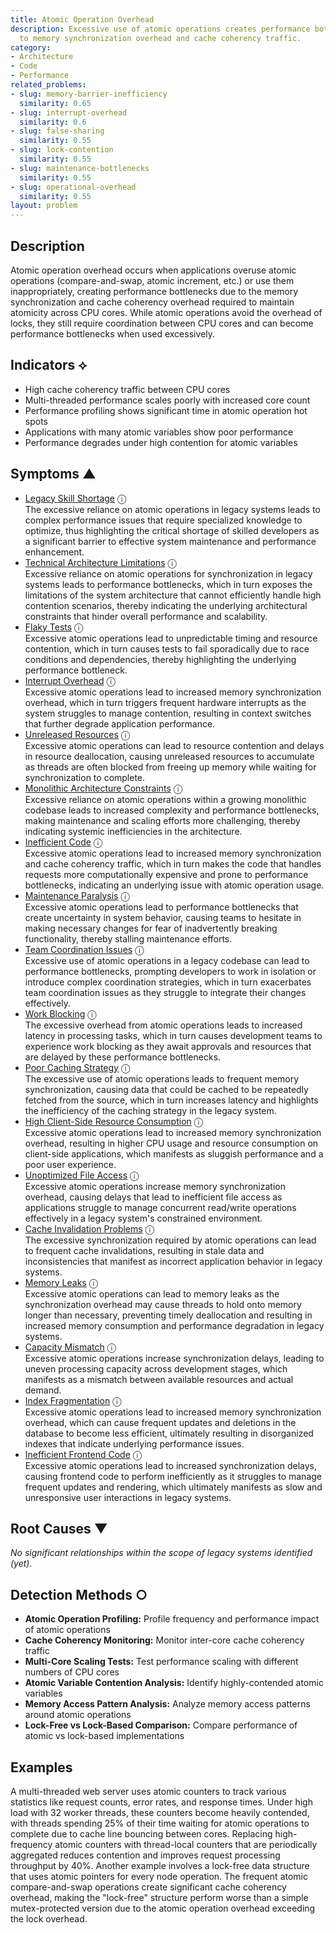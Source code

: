 ```yaml
---
title: Atomic Operation Overhead
description: Excessive use of atomic operations creates performance bottlenecks due
  to memory synchronization overhead and cache coherency traffic.
category:
- Architecture
- Code
- Performance
related_problems:
- slug: memory-barrier-inefficiency
  similarity: 0.65
- slug: interrupt-overhead
  similarity: 0.6
- slug: false-sharing
  similarity: 0.55
- slug: lock-contention
  similarity: 0.55
- slug: maintenance-bottlenecks
  similarity: 0.55
- slug: operational-overhead
  similarity: 0.55
layout: problem
---
```


## Description

Atomic operation overhead occurs when applications overuse atomic operations (compare-and-swap, atomic increment, etc.) or use them inappropriately, creating performance bottlenecks due to the memory synchronization and cache coherency overhead required to maintain atomicity across CPU cores. While atomic operations avoid the overhead of locks, they still require coordination between CPU cores and can become performance bottlenecks when used excessively.


## Indicators ⟡

- High cache coherency traffic between CPU cores
- Multi-threaded performance scales poorly with increased core count
- Performance profiling shows significant time in atomic operation hot spots
- Applications with many atomic variables show poor performance
- Performance degrades under high contention for atomic variables


## Symptoms ▲

- [Legacy Skill Shortage](legacy-skill-shortage.md) <span class="info-tooltip" title="Confidence: 0.578, Strength: 0.850">ⓘ</span>
<br/>  The excessive reliance on atomic operations in legacy systems leads to complex performance issues that require specialized knowledge to optimize, thus highlighting the critical shortage of skilled developers as a significant barrier to effective system maintenance and performance enhancement.
- [Technical Architecture Limitations](technical-architecture-limitations.md) <span class="info-tooltip" title="Confidence: 0.537, Strength: 0.852">ⓘ</span>
<br/>  Excessive reliance on atomic operations for synchronization in legacy systems leads to performance bottlenecks, which in turn exposes the limitations of the system architecture that cannot efficiently handle high contention scenarios, thereby indicating the underlying architectural constraints that hinder overall performance and scalability.
- [Flaky Tests](flaky-tests.md) <span class="info-tooltip" title="Confidence: 0.494, Strength: 0.805">ⓘ</span>
<br/>  Excessive atomic operations lead to unpredictable timing and resource contention, which in turn causes tests to fail sporadically due to race conditions and dependencies, thereby highlighting the underlying performance bottleneck.
- [Interrupt Overhead](interrupt-overhead.md) <span class="info-tooltip" title="Confidence: 0.469, Strength: 0.891">ⓘ</span>
<br/>  Excessive atomic operations lead to increased memory synchronization overhead, which in turn triggers frequent hardware interrupts as the system struggles to manage contention, resulting in context switches that further degrade application performance.
- [Unreleased Resources](unreleased-resources.md) <span class="info-tooltip" title="Confidence: 0.420, Strength: 0.723">ⓘ</span>
<br/>  Excessive atomic operations can lead to resource contention and delays in resource deallocation, causing unreleased resources to accumulate as threads are often blocked from freeing up memory while waiting for synchronization to complete.
- [Monolithic Architecture Constraints](monolithic-architecture-constraints.md) <span class="info-tooltip" title="Confidence: 0.404, Strength: 0.829">ⓘ</span>
<br/>  Excessive reliance on atomic operations within a growing monolithic codebase leads to increased complexity and performance bottlenecks, making maintenance and scaling efforts more challenging, thereby indicating systemic inefficiencies in the architecture.
- [Inefficient Code](inefficient-code.md) <span class="info-tooltip" title="Confidence: 0.393, Strength: 0.898">ⓘ</span>
<br/>  Excessive atomic operations lead to increased memory synchronization and cache coherency traffic, which in turn makes the code that handles requests more computationally expensive and prone to performance bottlenecks, indicating an underlying issue with atomic operation usage.
- [Maintenance Paralysis](maintenance-paralysis.md) <span class="info-tooltip" title="Confidence: 0.379, Strength: 0.871">ⓘ</span>
<br/>  Excessive atomic operations lead to performance bottlenecks that create uncertainty in system behavior, causing teams to hesitate in making necessary changes for fear of inadvertently breaking functionality, thereby stalling maintenance efforts.
- [Team Coordination Issues](team-coordination-issues.md) <span class="info-tooltip" title="Confidence: 0.366, Strength: 0.885">ⓘ</span>
<br/>  Excessive use of atomic operations in a legacy codebase can lead to performance bottlenecks, prompting developers to work in isolation or introduce complex coordination strategies, which in turn exacerbates team coordination issues as they struggle to integrate their changes effectively.
- [Work Blocking](work-blocking.md) <span class="info-tooltip" title="Confidence: 0.356, Strength: 0.905">ⓘ</span>
<br/>  The excessive overhead from atomic operations leads to increased latency in processing tasks, which in turn causes development teams to experience work blocking as they await approvals and resources that are delayed by these performance bottlenecks.
- [Poor Caching Strategy](poor-caching-strategy.md) <span class="info-tooltip" title="Confidence: 0.349, Strength: 0.704">ⓘ</span>
<br/>  The excessive use of atomic operations leads to frequent memory synchronization, causing data that could be cached to be repeatedly fetched from the source, which in turn increases latency and highlights the inefficiency of the caching strategy in the legacy system.
- [High Client-Side Resource Consumption](high-client-side-resource-consumption.md) <span class="info-tooltip" title="Confidence: 0.343, Strength: 0.903">ⓘ</span>
<br/>  Excessive atomic operations lead to increased memory synchronization overhead, resulting in higher CPU usage and resource consumption on client-side applications, which manifests as sluggish performance and a poor user experience.
- [Unoptimized File Access](unoptimized-file-access.md) <span class="info-tooltip" title="Confidence: 0.326, Strength: 0.923">ⓘ</span>
<br/>  Excessive atomic operations increase memory synchronization overhead, causing delays that lead to inefficient file access as applications struggle to manage concurrent read/write operations effectively in a legacy system's constrained environment.
- [Cache Invalidation Problems](cache-invalidation-problems.md) <span class="info-tooltip" title="Confidence: 0.325, Strength: 0.860">ⓘ</span>
<br/>  The excessive synchronization required by atomic operations can lead to frequent cache invalidations, resulting in stale data and inconsistencies that manifest as incorrect application behavior in legacy systems.
- [Memory Leaks](memory-leaks.md) <span class="info-tooltip" title="Confidence: 0.325, Strength: 0.870">ⓘ</span>
<br/>  Excessive atomic operations can lead to memory leaks as the synchronization overhead may cause threads to hold onto memory longer than necessary, preventing timely deallocation and resulting in increased memory consumption and performance degradation in legacy systems.
- [Capacity Mismatch](capacity-mismatch.md) <span class="info-tooltip" title="Confidence: 0.321, Strength: 0.800">ⓘ</span>
<br/>  Excessive atomic operations increase synchronization delays, leading to uneven processing capacity across development stages, which manifests as a mismatch between available resources and actual demand.
- [Index Fragmentation](index-fragmentation.md) <span class="info-tooltip" title="Confidence: 0.314, Strength: 0.872">ⓘ</span>
<br/>  Excessive atomic operations lead to increased memory synchronization overhead, which can cause frequent updates and deletions in the database to become less efficient, ultimately resulting in disorganized indexes that indicate underlying performance issues.
- [Inefficient Frontend Code](inefficient-frontend-code.md) <span class="info-tooltip" title="Confidence: 0.308, Strength: 0.884">ⓘ</span>
<br/>  Excessive atomic operations lead to increased synchronization delays, causing frontend code to perform inefficiently as it struggles to manage frequent updates and rendering, which ultimately manifests as slow and unresponsive user interactions in legacy systems.

## Root Causes ▼

*No significant relationships within the scope of legacy systems identified (yet).*

## Detection Methods ○

- **Atomic Operation Profiling:** Profile frequency and performance impact of atomic operations
- **Cache Coherency Monitoring:** Monitor inter-core cache coherency traffic
- **Multi-Core Scaling Tests:** Test performance scaling with different numbers of CPU cores
- **Atomic Variable Contention Analysis:** Identify highly-contended atomic variables
- **Memory Access Pattern Analysis:** Analyze memory access patterns around atomic operations
- **Lock-Free vs Lock-Based Comparison:** Compare performance of atomic vs lock-based implementations


## Examples

A multi-threaded web server uses atomic counters to track various statistics like request counts, error rates, and response times. Under high load with 32 worker threads, these counters become heavily contended, with threads spending 25% of their time waiting for atomic operations to complete due to cache line bouncing between cores. Replacing high-frequency atomic counters with thread-local counters that are periodically aggregated reduces contention and improves request processing throughput by 40%. Another example involves a lock-free data structure that uses atomic pointers for every node operation. The frequent atomic compare-and-swap operations create significant cache coherency overhead, making the "lock-free" structure perform worse than a simple mutex-protected version due to the atomic operation overhead exceeding the lock overhead.
